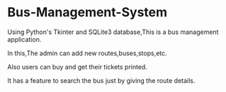 # Bus-Management-System

Using Python's Tkinter and SQLite3 database,This is a bus management application.

In this,The admin can add new routes,buses,stops,etc.

Also users can buy and get their tickets printed.

It has a feature to search the bus just by giving the route details.
